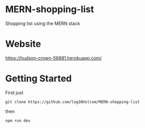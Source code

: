 # MERN-shopping-list
Shopping list using the MERN stack


# Website 
https://hudson-crown-56881.herokuapp.com/

# Getting Started
First just
```
git clone https://github.com/log1NVolcom/MERN-shopping-list
```
then
```
npm run dev
```



